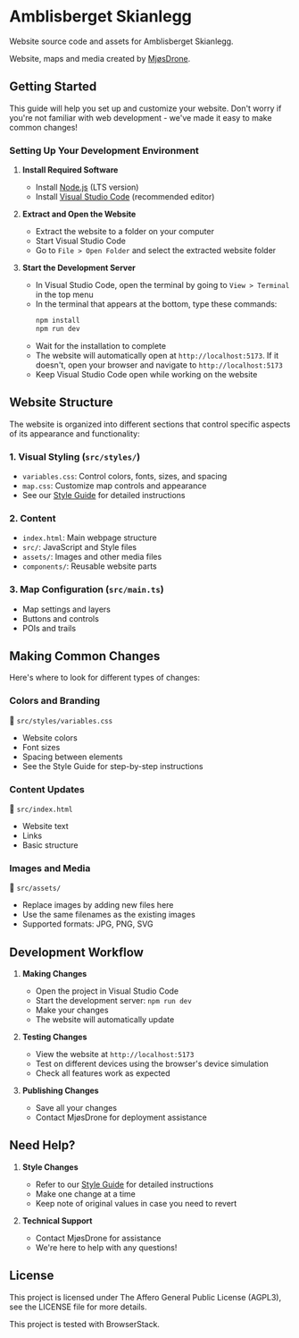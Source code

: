 # Amblisberget Skianlegg

Website source code and assets for Amblisberget Skianlegg.

Website, maps and media created by [MjøsDrone](https://mjosdrone.no).


## Getting Started

This guide will help you set up and customize your website. Don't worry if you're not familiar with web development - we've made it easy to make common changes!

### Setting Up Your Development Environment

1. **Install Required Software**
   - Install [Node.js](https://nodejs.org/) (LTS version)
   - Install [Visual Studio Code](https://code.visualstudio.com/) (recommended editor)

2. **Extract and Open the Website**
   - Extract the website to a folder on your computer
   - Start Visual Studio Code
   - Go to `File > Open Folder` and select the extracted website folder

3. **Start the Development Server**
   - In Visual Studio Code, open the terminal by going to `View > Terminal` in the top menu
   - In the terminal that appears at the bottom, type these commands:
     ```bash
     npm install
     npm run dev
     ```
   - Wait for the installation to complete
   - The website will automatically open at `http://localhost:5173`. If it doesn't, open your browser and navigate to `http://localhost:5173`
   - Keep Visual Studio Code open while working on the website

## Website Structure

The website is organized into different sections that control specific aspects of its appearance and functionality:

### 1. Visual Styling (`src/styles/`)
- `variables.css`: Control colors, fonts, sizes, and spacing
- `map.css`: Customize map controls and appearance
- See our [Style Guide](./STYLEGUIDE.md) for detailed instructions

### 2. Content
- `index.html`: Main webpage structure
- `src/`: JavaScript and Style files
- `assets/`: Images and other media files
- `components/`: Reusable website parts

### 3. Map Configuration (`src/main.ts`)
- Map settings and layers
- Buttons and controls
- POIs and trails

## Making Common Changes

Here's where to look for different types of changes:

### Colors and Branding
📁 `src/styles/variables.css`
- Website colors
- Font sizes
- Spacing between elements
- See the Style Guide for step-by-step instructions

### Content Updates
📁 `src/index.html`
- Website text
- Links
- Basic structure

### Images and Media
📁 `src/assets/`
- Replace images by adding new files here
- Use the same filenames as the existing images
- Supported formats: JPG, PNG, SVG

## Development Workflow

1. **Making Changes**
   - Open the project in Visual Studio Code
   - Start the development server: `npm run dev`
   - Make your changes
   - The website will automatically update

2. **Testing Changes**
   - View the website at `http://localhost:5173`
   - Test on different devices using the browser's device simulation
   - Check all features work as expected

3. **Publishing Changes**
   - Save all your changes
   - Contact MjøsDrone for deployment assistance

## Need Help?

1. **Style Changes**
   - Refer to our [Style Guide](./STYLEGUIDE.md) for detailed instructions
   - Make one change at a time
   - Keep note of original values in case you need to revert

2. **Technical Support**
   - Contact MjøsDrone for assistance
   - We're here to help with any questions!

## License

This project is licensed under The Affero General Public License (AGPL3), see the LICENSE file for more details.

This project is tested with BrowserStack.